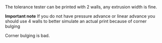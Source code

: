  The tolerance tester can be printed with 2 walls, any extrusion width is fine. 

**Important note** If you do not have pressure advance or linear advance you should use 4 walls to better simulate an actual print because of corner bulging 

Corner bulging is bad.



